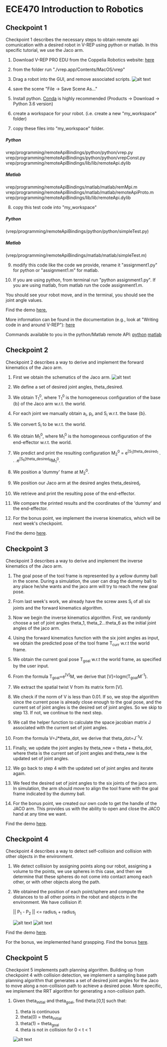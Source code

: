# ECE470 Introduction to Robotics
## Checkpoint 1

Checkpoint 1 describes the necessary steps to obtain remote api comunication with a desired robot in V-REP using python or matlab.
In this specific tutorial, we use the Jaco arm.

1. Download V-REP PRO EDU from the Coppelia Robotics website: [here](http://www.coppeliarobotics.com)


2. from the folder run "./vrep.app/Contents/MacOS/vrep"

3. Drag a robot into the GUI, and remove associated scripts.
![alt text](https://github.com/axander89/ECE470/blob/master/imgs/assignmet1_1.png " remove child scripts")


4. save the scene "File -> Save Scene As..."

5. Install python. [Conda](https://www.anaconda.com) is highly recommended (Products -> Download -> Python 3.6 version)  

6. create a workspace for your robot. (i.e. create a new "my_workspace" folder)

7. copy these files into "my_workspace" folder.

##### Python
vrep/programming/remoteApiBindings/python/python/vrep.py
vrep/programming/remoteApiBindings/python/python/vrepConst.py
vrep/programming/remoteApiBindings/lib/lib/remoteApi.dylib

##### Matlab
vrep/programming/remoteApiBindings/matlab/matlab/remMpi.m
vrep/programming/remoteApiBindings/matlab/matlab/remoteApiProto.m
vrep/programming/remoteApiBindings/lib/lib/remoteApi.dylib

8. copy this test code into "my_workspace"

##### Python
(vrep/programming/remoteApiBindings/python/python/simpleTest.py) 

##### Matlab
(vrep/programming/remoteApiBindings/matlab/matlab/simpleTest.m)

9. modify this code like the code we provide, rename it "assignment1.py" for python or "assignment1.m" for matlab.

10. If you are using python, from terminal run "python assignment1.py".  If you are using matlab, from matlab run the code assignment1.m.

You should see your robot move, and in the terminal, you should see the joint angle values. 

Find the demo [here.](https://www.youtube.com/watch?v=sbDnvnmbf_Q)


More information can be found in the documentation (e.g., look at "Writing code in and around V-REP"): [here](http://www.coppeliarobotics.com/helpFiles/index.html)


Commands available to you in the python/Matlab remote API: [python](http://www.coppeliarobotics.com/helpFiles/en/remoteApiFunctionsPython.htm)
[matlab](http://www.coppeliarobotics.com/helpFiles/en/remoteApiFunctionsMatlab.htm)


## Checkpoint 2

Checkpoint 2 describes a way to derive and implement the forward kinematics of the Jaco arm. 

1. First we obtain the schematics of the Jaco arm. ![alt text](https://github.com/axander89/ECE470/blob/master/imgs/assignment2_1.png "schematics")

2. We define a set of desired joint angles, theta_desired.

3. We obtain T<sub>1</sub><sup>0</sup>, where T<sub>1</sub><sup>0</sup> is the homogeneous configuration of the base {b} of the Jaco arm w.r.t. the world.

4. For each joint we manually obtain a<sub>i</sub>, p<sub>i</sub>, and S<sub>i</sub> w.r.t. the base {b}.

5. We convert S<sub>i</sub> to be w.r.t. the world.

6. We obtain M<sub>1</sub><sup>0</sup>, where M<sub>1</sub><sup>0</sup> is the homogeneous configuration of the end-effector w.r.t. the world.

7. We predict and print the resulting configuration M<sub>2</sub><sup>0</sup> = e<sup>[S<sub>1</sub>]theta_desired<sub>1</sub></sup> . . .e<sup>[S<sub>6</sub>]theta_desired<sub>6</sub></sup>M<sub>1</sub><sup>0</sup>.

8. We position a 'dummy' frame at M<sub>2</sub><sup>0</sup>.

9. We position our Jaco arm at the desired angles theta_desired<sub>i</sub>.

10. We retrieve and print the resulting pose of the end-effector.

11. We compare the printed results and the coordinates of the 'dummy' and the end-effector.

12. For the bonus point, we implement the inverse kinematics, which will be next week's checkpoint.

Find the demo [here](https://youtu.be/UyVPlmozkV8).


## Checkpoint 3

Checkpoint 3 describes a way to derive and implement the inverse kinematics of the Jaco arm. 

1. The goal pose of the tool frame is represented by a yellow dummy ball in the scene. During a simulation, the user can drag the dummy ball to any place he/she wants and the jaco arm will try to reach the new goal pose.

2. From last week's work, we already have the screw axes S<sub>i</sub> of all six joints and the forward kinematics algorithm.

3. Now we begin the inverse kinematics algorithm. First, we randomly choose a set of joint angles theta_1, theta_2...theta_6 as the initial joint angles of the jaco arm.

4. Using the forward kinematics function with the six joint angles as input, we obtain the predicted pose of the tool frame T<sub>curr</sub> w.r.t the world frame.

5. We obtain the current goal pose T<sub>goal</sub> w.r.t the world frame, as specified by the user input.

6. From the formula T<sub>goal</sub>=e<sup>[V]</sup>M, we derive that [V]=logm(T<sub>goal</sub>M<sup>-1</sup>).

7. We extract the spatial twist V from its matrix form [V].

8. We check if the norm of V is less than 0.01. If so, we stop the algorithm since the current pose is already close enough to the goal pose, and the current set of joint angles is the desired set of joint angles. So we skip to step 13. If not, we continue to the next step.

9. We call the helper function to calculate the space jacobian matrix J associated with the current set of joint angles.

10. From the formula V=J*theta_dot, we derive that theta_dot=J<sup>-1</sup>V.

11. Finally, we update the joint angles by theta_new = theta + theta_dot, where theta is the current set of joint angles and theta_new is the updated set of joint angles.

12. We go back to step 4 with the updated set of joint angles and iterate again.

13. We feed the desired set of joint angles to the six joints of the jaco arm. In simulation, the arm should move to align the tool frame with the goal frame indicated by the dummy ball.

14. For the bonus point, we created our own code to get the handle of the JACO arm. This provides us with the ability to open and close the JACO hand at any time we want. 

Find the demo [here](https://youtu.be/3RZ7FuynWso).



## Checkpoint 4

Checkpoint 4 describes a way to detect self-collision and collision with other objects in the environment.

1. We detect collision by assigning points along our robot, assigning a volume to the points, we use spheres in this case, and then we determine that these spheres do not come into contact among each other, or with other objects along the path.

2. We obtained the position of each point/sphere and compute the distances to  to all other points in the robot and objects in the environment. We have collision if:

    || P<sub>1</sub> - P<sub>2</sub> || <= radius<sub>i</sub> + radius<sub>j</sub>
    
    ![alt text](https://github.com/axander89/ECE470/blob/master/imgs/Collision1.png "Collision1")
    ![alt text](https://github.com/axander89/ECE470/blob/master/imgs/Collision2.png "Collision2")
    
Find the demo [here](https://www.youtube.com/watch?v=TOIL0BH2obo&feature=youtu.be).

For the bonus, we implemented hand graspping. Find the bonus [here](https://www.youtube.com/watch?v=PDSB02fIcXc&feature=youtu.be).


## Checkpoint 5

Checkpoint 5 implements path planning algorithm. Building up from checkpoint 4 with collision detection, we implement a sampling base path planning algorithm that generates a set of desired joint angles for the Jaco to move  along a  non-collision path to achieve a desired pose. More specific, we implement the RRT algorithm for generating a non-collision path.

1. Given theta<sub>initial</sub> and theta<sub>goal</sub>, find theta:[0,1] such that:

    1. theta is continuous
    2. theta(0) = theta<sub>initial</sub>
    3. theta(1) = theta<sub>goal</sub>
    4. theta is not in collision for 0 < t < 1
    
    ![alt text](https://github.com/axander89/ECE470/blob/master/imgs/PathPlanning.png "PathPlanning1")


